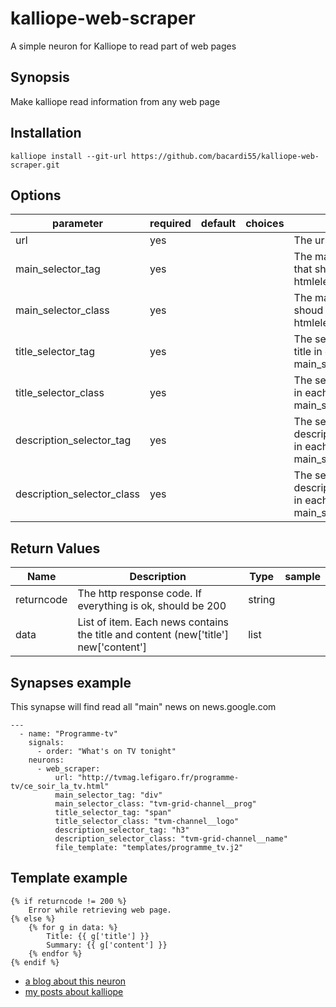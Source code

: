 # kalliope-web-scraper

A simple neuron for Kalliope to read part of web pages


## Synopsis

Make kalliope read information from any web page

## Installation

  ```
  kalliope install --git-url https://github.com/bacardi55/kalliope-web-scraper.git
  ```


## Options

| parameter                  | required | default | choices | comment                                                                                         |
|----------------------------|----------|---------|---------|-------------------------------------------------------------------------------------------------|
| url                        | yes      |         |         | The url of the site to parse                                                                    |
| main_selector_tag          | yes      |         |         | The main selector html tag that shoud return a list of htmlelement                              |
| main_selector_class        | yes      |         |         | The main selector class that shoud return a list of htmlelement                                 |
| title_selector_tag         | yes      |         |         | The selector html tag for the title in each element of the main_selector                        |
| title_selector_class       | yes      |         |         | The selector class for the title in each element of the main_selector                           |
| description_selector_tag   | yes      |         |         | The selector html tag for the description/summary/teaser/… in each element of the main_selector |
| description_selector_class | yes      |         |         | The selector class for the description/summary/teaser/… in each element of the main_selector    |


## Return Values

| Name         | Description                                                                           | Type     | sample   |
| ------------ | ------------------------------------------------------------------------------------- | -------- | -------- |
| returncode   | The http response code. If everything is ok, should be 200                            | string   |          |
| data         | List of item. Each news contains the title and content (new['title'] new['content']   | list     |          |


## Synapses example

This synapse will find read all "main" news on news.google.com
```
---
  - name: "Programme-tv"
    signals:
      - order: "What's on TV tonight"
    neurons:
      - web_scraper:
          url: "http://tvmag.lefigaro.fr/programme-tv/ce_soir_la_tv.html"
          main_selector_tag: "div"
          main_selector_class: "tvm-grid-channel__prog"
          title_selector_tag: "span"
          title_selector_class: "tvm-channel__logo"
          description_selector_tag: "h3"
          description_selector_class: "tvm-grid-channel__name"
          file_template: "templates/programme_tv.j2"
```

## Template example

```
{% if returncode != 200 %}
    Error while retrieving web page.
{% else %}
    {% for g in data: %}
        Title: {{ g['title'] }}
        Summary: {{ g['content'] }}
    {% endfor %}
{% endif %}
```



* [a blog about this neuron](http://bacardi55.org/2017/01/13/web-scrapping-kalliope-neuron.html)
* [my posts about kalliope](http://bacardi55.org/kalliope.html)
